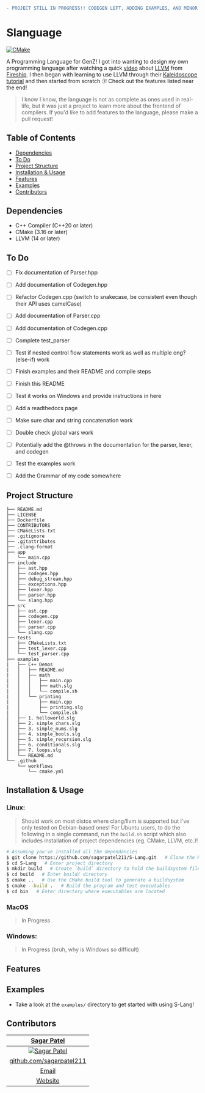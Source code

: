 ```diff
- PROJECT STILL IN PROGRESS!! CODEGEN LEFT, ADDING EXAMPLES, AND MINOR CHECKS FOUND BELOW
```

# Slanguage
<!-- BADGES -->
[![CMake](https://github.com/sagarpatel211/S-Lang/actions/workflows/cmake.yml/badge.svg?branch=main)](https://github.com/sagarpatel211/S-Lang/actions/workflows/cmake.yml)


<!-- DESCRIPTION -->
A Programming Language for GenZ! I got into wanting to design my own programming language after watching a quick [video](https://www.youtube.com/watch?v=BT2Cv-Tjq7Q) about [LLVM](https://llvm.org/) from [Fireship](https://www.youtube.com/@Fireship). I then began with learning to use LLVM through their [Kaleidoscope tutorial](https://llvm.org/docs/tutorial/) and then started from scratch :)! Check out the features listed near the end!

> I know I know, the language is not as complete as ones used in real-life, but it was just a project to learn more about the frontend of compilers. If you'd like to add features to the language, please make a pull request!

<!-- TABLE OF CONTENTS -->
## Table of Contents
- [Dependencies](#dependencies)
- [To Do](#to-do)
- [Project Structure](#project-structure)
- [Installation & Usage](#installation--usage)
- [Features](#features)
- [Examples](#examples)
- [Contributors](#contributors)


<!-- DEPENDENCIES AND TOOLS -->
## Dependencies
- C++ Compiler (C++20 or later)
- CMake (3.16 or later)
- LLVM (14 or later)

## To Do
- [ ] Fix documentation of Parser.hpp
- [ ] Add documentation of Codegen.hpp
- [ ] Refactor Codegen.cpp (switch to snakecase, be consistent even though their API uses camelCase)
- [ ] Add documentation of Parser.cpp
- [ ] Add documentation of Codegen.cpp
- [ ] Complete test_parser
- [ ] Test if nested control flow statements work as well as multiple ong? (else-if) work
- [ ] Finish examples and their README and compile steps
- [ ] Finish this README
- [ ] Test it works on Windows and provide instructions in here
- [ ] Add a readthedocs page
- [ ] Make sure char and string concatenation work
- [ ] Double check global vars work
- [ ] Potentially add the @throws in the documentation for the parser, lexer, and codegen
- [ ] Test the examples work
- [ ] Add the Grammar of my code somewhere


<!-- PROJECT STRUCTURE -->
## Project Structure
  ```
  ├── README.md
  ├── LICENSE
  ├── Dockerfile
  ├── CONTRIBUTORS
  ├── CMakeLists.txt
  ├── .gitignore
  ├── .gitattributes
  ├── .clang-format
  ├── app
  │   └── main.cpp
  ├── include
  │   ├── ast.hpp
  │   ├── codegen.hpp
  │   ├── debug_stream.hpp
  │   ├── exceptions.hpp
  │   ├── lexer.hpp
  │   ├── parser.hpp
  │   └── slang.hpp
  ├── src
  │   ├── ast.cpp
  │   ├── codegen.cpp
  │   ├── lexer.cpp
  │   ├── parser.cpp
  │   └── slang.cpp
  ├── tests
  │   ├── CMakeLists.txt
  │   ├── test_lexer.cpp
  │   └── test_parser.cpp
  ├── examples
  |   ├── C++ Demos
  |   │   ├── README.md
  |   │   ├── math
  |   │   │   ├── main.cpp
  |   │   │   ├── math.slg
  |   │   │   └── compile.sh
  |   │   └── printing
  |   │       ├── main.cpp
  |   │       ├── printing.slg
  |   │       └── compile.sh
  │   ├── 1. helloworld.slg
  │   ├── 2. simple_chars.slg
  │   ├── 3. simple_nums.slg
  │   ├── 4. simple_bools.slg
  │   ├── 5. simple_recursion.slg
  │   ├── 6. conditionals.slg
  │   ├── 7. loops.slg
  │   └── README.md
  └── .github
      └── workflows
          └── cmake.yml
  ```


<!-- INSTALLATION & USAGE -->
## Installation & Usage

### Linux:
> Should work on most distos where clang/llvm is supported but I've only tested on Debian-based ones!
> For Ubuntu users, to do the following in a single command, run the `build.sh` script which also includes installation of project dependencies (eg. CMake, LLVM, etc.)!

<!-- DECIDE FOR build.sh if I require them to clone directory or if it does it for them?

Provide a script for MacOS as well -->

```bash
# Assuming you've installed all the dependancies
$ git clone https://github.com/sagarpatel211/S-Lang.git   # Clone the Repository
$ cd S-Lang   # Enter project directory
$ mkdir build   # Create `build` directory to hold the buildsystem files
$ cd build   # Enter build/ directory
$ cmake ..   # Use the CMake build tool to generate a buildsystem
$ cmake --build .   # Build the program and test executables
$ cd bin   # Enter directory where executables are located
```

### MacOS
> In Progress

### Windows:
> In Progress (bruh, why is Windows so difficult)


<!-- FEATURES -->
## Features
<!--
True: 
False:

- TO DO
- INCLUDE HERE THE KEYWORDS IN RESPECT TO A DICTIONARY THAT EXPLAINS THEM OR Knowyourmeme
-->

<!-- EXAMPLES -->
## Examples
- Take a look at the `examples/` directory to get started with using S-Lang!


<!-- CONTRIBUTORS -->
## Contributors

| <a href="https://github.com/sagarpatel211" target="_blank">**Sagar Patel**</a> |
| :---: |
| [![Sagar Patel](https://avatars1.githubusercontent.com/u/34544263?s=200)](https://github.com/sagarpatel211)    |
| <a href="https://github.com/sagarpatel211" target="_blank">github.com/sagarpatel211</a> |
| [Email](mailto:sa24pate@uwaterloo.ca) |
| [Website](https://sagarpatel211.github.io/) |
